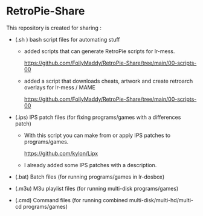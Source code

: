 # RetroPie-Share

This repository is created for sharing :

 - (.sh ) bash script files for automating stuff
 
   * added scripts that can generate RetroPie scripts for lr-mess.
 
     https://github.com/FollyMaddy/RetroPie-Share/tree/main/00-scripts-00
     
   * added a script that downloads cheats, artwork and create retroarch overlays for lr-mess / MAME
 
     https://github.com/FollyMaddy/RetroPie-Share/tree/main/00-scripts-00
      

 - (.ips) IPS patch files (for fixing programs/games with a differences patch)
 
    * With this script you can make from or apply IPS patches to programs/games.
    
      https://github.com/kylon/Lipx
      
    * I already added some IPS patches with a description.
 
 - (.bat) Batch files (for running programs/games in lr-dosbox)
 
 - (.m3u) M3u playlist files (for running multi-disk programs/games)
 
 - (.cmd) Command files (for running combined multi-disk/multi-hd/multi-cd programs/games)
 

 
 
 
